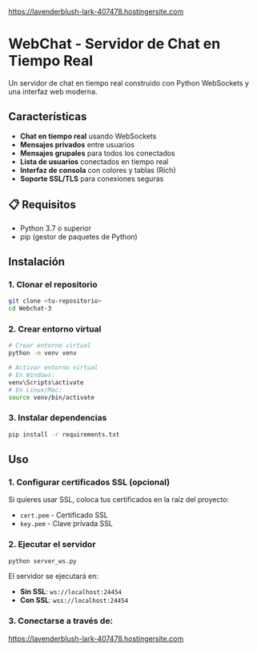 https://lavenderblush-lark-407478.hostingersite.com
# WebChat - Servidor de Chat en Tiempo Real

Un servidor de chat en tiempo real construido con Python WebSockets y una interfaz web moderna.

##  Características

- **Chat en tiempo real** usando WebSockets
- **Mensajes privados** entre usuarios
- **Mensajes grupales** para todos los conectados
- **Lista de usuarios** conectados en tiempo real
- **Interfaz de consola** con colores y tablas (Rich)
- **Soporte SSL/TLS** para conexiones seguras

## 📋 Requisitos

- Python 3.7 o superior
- pip (gestor de paquetes de Python)

##  Instalación

### 1. Clonar el repositorio
```bash
git clone <tu-repositorio>
cd Webchat-3
```

### 2. Crear entorno virtual
```bash
# Crear entorno virtual
python -m venv venv

# Activar entorno virtual
# En Windows:
venv\Scripts\activate
# En Linux/Mac:
source venv/bin/activate
```

### 3. Instalar dependencias
```bash
pip install -r requirements.txt
```

##  Uso

### 1. Configurar certificados SSL (opcional)
Si quieres usar SSL, coloca tus certificados en la raíz del proyecto:
- `cert.pem` - Certificado SSL
- `key.pem` - Clave privada SSL

### 2. Ejecutar el servidor
```bash
python server_ws.py
```

El servidor se ejecutará en:
- **Sin SSL**: `ws://localhost:24454`
- **Con SSL**: `wss://localhost:24454`

### 3. Conectarse a través de:
https://lavenderblush-lark-407478.hostingersite.com

